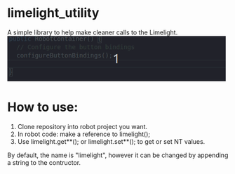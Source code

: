 # limelight_utility
A simple library to help make cleaner calls to the Limelight.<br/>
![I know this is in robotcontainer and I am not supposed to do that, but I needed a quick place to put it anyways.](ex.gif)

# How to use:
1. Clone repository into robot project you want.
2. In robot code: make a reference to limelight(); 
3. Use limelight.get**(); or limelight.set**(); to get or set NT values.

By default, the name is "limelight", however it can be changed by appending a string to the contructor.
